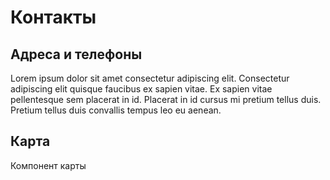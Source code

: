 # Контакты

## Адреса и телефоны

Lorem ipsum dolor sit amet consectetur adipiscing elit. Consectetur adipiscing elit quisque faucibus ex sapien vitae. Ex sapien vitae pellentesque sem placerat in id. Placerat in id cursus mi pretium tellus duis. Pretium tellus duis convallis tempus leo eu aenean.

## Карта

Компонент карты
